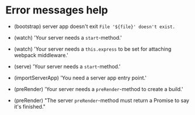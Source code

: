# Error messages help
  - (bootstrap) server app doesn't exit
    `File '${file}' doesn't exist.`

  - (watch) 'Your server needs a `start`-method.'
  - (watch) 'Your server needs a `this.express` to be set for attaching webpack middleware.'

  - (serve) 'Your server needs a `start`-method.'

  - (importServerApp) 'You need a server app entry point.'

  - (preRender) 'Your server needs a `preRender`-method to create a build.'
  - (preRender) "The server `preRender`-method must return a Promise to say it's finished."
